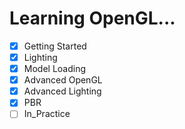 # Learning OpenGL...

- [x] Getting Started
- [x] Lighting
- [x] Model Loading
- [x] Advanced OpenGL
- [x] Advanced Lighting
- [x] PBR
- [ ] In_Practice